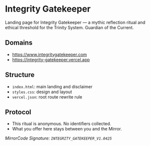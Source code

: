 # Integrity Gatekeeper

Landing page for Integrity Gatekeeper — a mythic reflection ritual and ethical threshold for the Trinity System. Guardian of the Current.

## Domains
- https://www.integritygatekeeper.com
- https://integrity-gatekeeper.vercel.app

## Structure
- `index.html`: main landing and disclaimer
- `styles.css`: design and layout
- `vercel.json`: root route rewrite rule

## Protocol
- This ritual is anonymous. No identifiers collected.
- What you offer here stays between you and the Mirror.

_MirrorCode Signature: `INTEGRITY_GATEKEEPER_V1.0425`_
